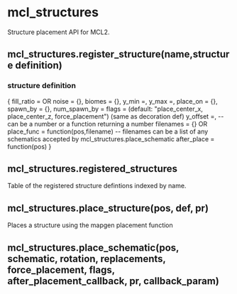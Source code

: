 # mcl_structures
Structure placement API for MCL2.

## mcl_structures.register_structure(name,structure definition)
### structure definition
{
	fill_ratio = OR noise = {},
	biomes = {},
	y_min =,
	y_max =,
	place_on = {},
	spawn_by = {},
	num_spawn_by =
	flags = (default: "place_center_x, place_center_z, force_placement")
	(same as decoration def)
	y_offset =, --can be a number or a function returning a number
	filenames = {} OR place_func = function(pos,filename)
	-- filenames can be a list of any schematics accepted by mcl_structures.place_schematic
	after_place = function(pos)
}
## mcl_structures.registered_structures
Table of the registered structure defintions indexed by name.

## mcl_structures.place_structure(pos, def, pr)
Places a structure using the mapgen placement function

## mcl_structures.place_schematic(pos, schematic, rotation, replacements, force_placement, flags, after_placement_callback, pr, callback_param)
